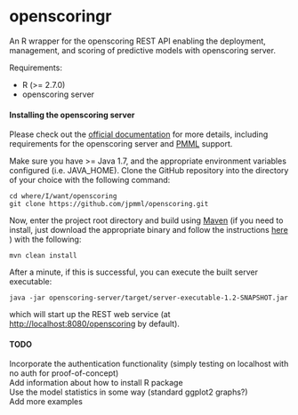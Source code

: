 openscoringr
============

An R wrapper for the openscoring REST API enabling the deployment, management, and scoring of
predictive models with openscoring server.

Requirements:
*	R (>= 2.7.0)
*	openscoring server

#### Installing the openscoring server  
Please check out the [official documentation](https://github.com/jpmml/openscoring) for more details, including 
requirements for the openscoring server and [PMML](http://www.dmg.org/v4-1/GeneralStructure.html) support.  

Make sure you have >= Java 1.7, and the appropriate environment variables configured (i.e. JAVA_HOME).  Clone
the GitHub repository into the directory of your choice with the following command:  

	cd where/I/want/openscoring
	git clone https://github.com/jpmml/openscoring.git
	
Now, enter the project root directory and build using [Maven](http://maven.apache.org/) (if you need to install,
just download the appropriate binary and follow the instructions [here](http://maven.apache.org/download.cgi)
) with the following:  

	mvn clean install
	
After a minute, if this is successful, you can execute the built server executable:  

	java -jar openscoring-server/target/server-executable-1.2-SNAPSHOT.jar
	
which will start up the REST web service (at [http://localhost:8080/openscoring](http://localhost:8080/openscoring ) by default).  

#### TODO  
Incorporate the authentication functionality (simply testing on localhost with no auth for proof-of-concept)  
Add information about how to install R package  
Use the model statistics in some way (standard ggplot2 graphs?)  
Add more examples





